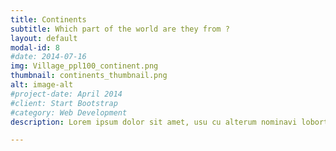 ```yaml
---
title: Continents
subtitle: Which part of the world are they from ?
layout: default
modal-id: 8
#date: 2014-07-16
img: Village_ppl100_continent.png
thumbnail: continents_thumbnail.png
alt: image-alt
#project-date: April 2014
#client: Start Bootstrap
#category: Web Development
description: Lorem ipsum dolor sit amet, usu cu alterum nominavi lobortis. At duo novum diceret. Tantas apeirian vix et, usu sanctus postulant inciderint ut, populo diceret necessitatibus in vim. Cu eum dicam feugiat noluisse.

---
```

